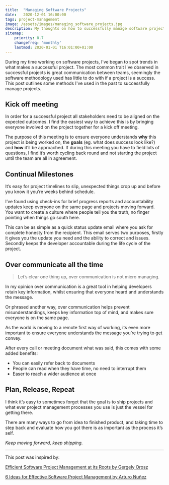 ```yaml
---
title:  "Managing Software Projects"
date:   2020-12-01 16:00:00
tags: project-management
image: /assets/images/managing_software_projects.jpg
description: My thoughts on how to successfully manage software projects
sitemap:
    priority: 0.7
    changefreq: 'monthly'
    lastmod: 2020-01-01 T16:01:00+01:00
---
```


During my time working on software projects, I’ve began to spot trends in what makes a successful project. The most common trait I've observed in successful projects is great communication between teams, seemingly the software methodology used has little to do with if a project is a success.
This post outlines some methods I've used in the past to successfully manage projects.

## Kick off meeting

In order for a successful project all stakeholders need to be aligned on the expected outcomes. I find the easiest way to achieve this is by bringing everyone involved on the project together for a kick off meeting. 

The purpose of this meeting is to ensure everyone understands **why** this project is being worked on, the **goals** (eg. what does success look like?) and **how** it’ll be approached. If during this meeting you have to field lots of questions, I find it’s worth cycling back round and not starting the project until the team are all in agreement.

## Continual Milestones

It’s easy for project timelines to slip, unexpected things crop up and before you know it you’re weeks behind schedule. 

I’ve found using check-ins for brief progress reports and accountability updates keep everyone on the same page and projects moving forward. You want to create a culture where people tell you the truth, no finger pointing when things go south here. 

This can be as simple as a quick status update email where you ask for complete honesty from the recipient. This email serves two purposes, firstly it gives you the update you need and the ability to correct and issues. Secondly keeps the developer accountable during the life cycle of the project. 

## Over communicate all the time

> Let’s clear one thing up, over communication is not micro managing.

In my opinion over communication is a great tool in helping developers retain key information, whilst ensuring that everyone heard and understands the message. 

Or phrased another way, over communication helps prevent misunderstandings, keeps key information top of mind, and makes sure everyone is on the same page.

As the world is moving to a remote first way of working, its even more important to ensure everyone understands the message you’re trying to get convey. 

After every call or meeting document what was said, this comes with some added benefits:

- You can easily refer back to documents 
- People can read when they have time, no need to interrupt them
- Easer to reach a wider audience at once 

## Plan, Release, Repeat 

I think it’s easy to sometimes forget that the goal is to ship projects and what ever project management processes you use is just the vessel for getting there. 

There are many ways to go from idea to finished product, and taking time to step back and evaluate how you got there is as important as the process it’s self. 

_Keep moving forward, keep shipping._ 

---

This post was inspired by:

[Efficient Software Project Management at its Roots by Gergely Orosz](https://blog.pragmaticengineer.com/efficient-software-project-management-at-its-roots/)

[6 Ideas for Effective Software Project Management by Arturo Nuñez](https://blog.unosquare.com/6-ideas-for-effective-software-project-management)